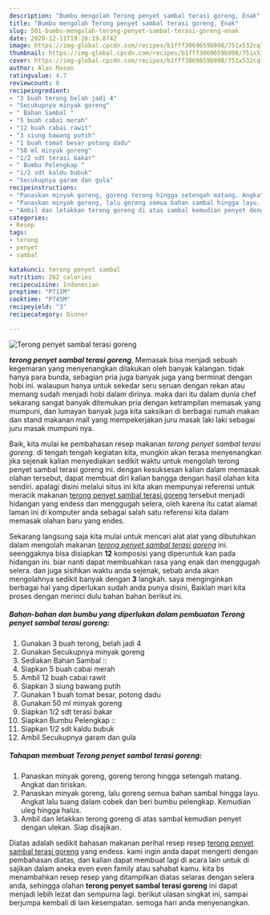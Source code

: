 ```yaml
---
description: "Bumbu mengolah Terong penyet sambal terasi goreng, Enak"
title: "Bumbu mengolah Terong penyet sambal terasi goreng, Enak"
slug: 501-bumbu-mengolah-terong-penyet-sambal-terasi-goreng-enak
date: 2020-12-11T19:28:19.874Z
image: https://img-global.cpcdn.com/recipes/b1fff3069659b998/751x532cq70/terong-penyet-sambal-terasi-goreng-foto-resep-utama.jpg
thumbnail: https://img-global.cpcdn.com/recipes/b1fff3069659b998/751x532cq70/terong-penyet-sambal-terasi-goreng-foto-resep-utama.jpg
cover: https://img-global.cpcdn.com/recipes/b1fff3069659b998/751x532cq70/terong-penyet-sambal-terasi-goreng-foto-resep-utama.jpg
author: Alan Mason
ratingvalue: 4.7
reviewcount: 8
recipeingredient:
- "3 buah terong belah jadi 4"
- "Secukupnya minyak goreng"
- " Bahan Sambal "
- "5 buah cabai merah"
- "12 buah cabai rawit"
- "3 siung bawang putih"
- "1 buah tomat besar potong dadu"
- "50 ml minyak goreng"
- "1/2 sdt terasi bakar"
- " Bumbu Pelengkap "
- "1/2 sdt kaldu bubuk"
- "Secukupnya garam dan gula"
recipeinstructions:
- "Panaskan minyak goreng, goreng terong hingga setengah matang. Angkat dan tiriskan."
- "Panaskan minyak goreng, lalu goreng semua bahan sambal hingga layu. Angkat lalu tuang dalam cobek dan beri bumbu pelengkap. Kemudian uleg hingga halus."
- "Ambil dan letakkan terong goreng di atas sambal kemudian penyet dengan ulekan. Siap disajikan."
categories:
- Resep
tags:
- terong
- penyet
- sambal

katakunci: terong penyet sambal 
nutrition: 262 calories
recipecuisine: Indonesian
preptime: "PT11M"
cooktime: "PT45M"
recipeyield: "3"
recipecategory: Dinner

---
```



![Terong penyet sambal terasi goreng](https://img-global.cpcdn.com/recipes/b1fff3069659b998/751x532cq70/terong-penyet-sambal-terasi-goreng-foto-resep-utama.jpg)

<b><i>terong penyet sambal terasi goreng</i></b>, Memasak bisa menjadi sebuah kegemaran yang menyenangkan dilakukan oleh banyak kalangan. tidak hanya para bunda, sebagian pria juga banyak juga yang berminat dengan hobi ini. walaupun hanya untuk sekedar seru seruan dengan rekan atau memang sudah menjadi hobi dalam dirinya. maka dari itu dalam dunia chef sekarang sangat banyak ditemukan pria dengan ketrampilan memasak yang mumpuni, dan lumayan banyak juga kita saksikan di berbagai rumah makan dan stand makanan mall yang mempekerjakan juru masak laki laki sebagai juru masak mumpuni nya.



Baik, kita mulai ke pembahasan resep makanan <i>terong penyet sambal terasi goreng</i>. di tengah tengah kegiatan kita, mungkin akan terasa menyenangkan jika sejenak kalian menyediakan sedikit waktu untuk mengolah terong penyet sambal terasi goreng ini. dengan kesuksesan kalian dalam memasak olahan tersebut, dapat membuat diri kalian bangga dengan hasil olahan kita sendiri. apalagi disini melalui situs ini kita akan mempunyai referensi untuk meracik makanan <u>terong penyet sambal terasi goreng</u> tersebut menjadi hidangan yang endess dan menggugah selera, oleh karena itu catat alamat laman ini di komputer anda sebagai salah satu referensi kita dalam memasak olahan baru yang endes.


Sekarang langsung saja kita mulai untuk mencari alat alat yang dibutuhkan dalam mengolah makanan <u><i>terong penyet sambal terasi goreng</i></u> ini. seenggaknya bisa disiapkan <b>12</b> komposisi yang diperuntuk kan pada hidangan ini. biar nanti dapat membuahkan rasa yang enak dan menggugah selera. dan juga sisihkan waktu anda sejenak, sebab anda akan mengolahnya sedikit banyak dengan <b>3</b> langkah. saya menginginkan berbagai hal yang diperlukan sudah anda punya disini, Baiklah mari kita proses dengan merinci dulu bahan bahan berikut ini.

<!--inarticleads1-->

##### Bahan-bahan dan bumbu yang diperlukan dalam pembuatan Terong penyet sambal terasi goreng:

1. Gunakan 3 buah terong, belah jadi 4
1. Gunakan Secukupnya minyak goreng
1. Sediakan  Bahan Sambal ::
1. Siapkan 5 buah cabai merah
1. Ambil 12 buah cabai rawit
1. Siapkan 3 siung bawang putih
1. Gunakan 1 buah tomat besar, potong dadu
1. Gunakan 50 ml minyak goreng
1. Siapkan 1/2 sdt terasi bakar
1. Siapkan  Bumbu Pelengkap ::
1. Siapkan 1/2 sdt kaldu bubuk
1. Ambil Secukupnya garam dan gula




<!--inarticleads2-->

##### Tahapan membuat Terong penyet sambal terasi goreng:

1. Panaskan minyak goreng, goreng terong hingga setengah matang. Angkat dan tiriskan.
1. Panaskan minyak goreng, lalu goreng semua bahan sambal hingga layu. Angkat lalu tuang dalam cobek dan beri bumbu pelengkap. Kemudian uleg hingga halus.
1. Ambil dan letakkan terong goreng di atas sambal kemudian penyet dengan ulekan. Siap disajikan.




Diatas adalah sedikit bahasan makanan perihal resep resep <u>terong penyet sambal terasi goreng</u> yang endess. kami ingin anda dapat mengerti dengan pembahasan diatas, dan kalian dapat membuat lagi di acara lain untuk di sajikan dalam aneka even even family atau sahabat kamu. kita bs menambahkan resep resep yang ditampilkan diatas selaras dengan selera anda, sehingga olahan <b>terong penyet sambal terasi goreng</b> ini dapat menjadi lebih lezat dan sempurna lagi. berikut ulasan singkat ini, sampai berjumpa kembali di lain kesempatan. semoga hari anda menyenangkan.

